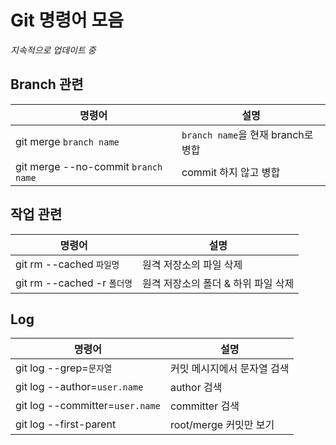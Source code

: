 # Git 명령어 모음
*지속적으로 업데이트 중*

## Branch 관련
| 명령어                                 | 설명                           |
|-------------------------------------|------------------------------|
| git merge `branch name`             | `branch name`을 현재 branch로 병합 |
| git merge --no-commit `branch name` | commit 하지 않고 병합              |

## 작업 관련
| 명령어                      | 설명                    |
|--------------------------|-----------------------|
| git rm --cached `파일명`    | 원격 저장소의 파일 삭제         |
| git rm --cached -r `폴더명` | 원격 저장소의 폴더 & 하위 파일 삭제 |

## Log
| 명령어                             | 설명                |
|---------------------------------|-------------------|
| git log --grep=`문자열`            | 커밋 메시지에서 문자열 검색   |
| git log --author=`user.name`    | author 검색         |
| git log --committer=`user.name` | committer 검색      |
| git log --first-parent          | root/merge 커밋만 보기 |

